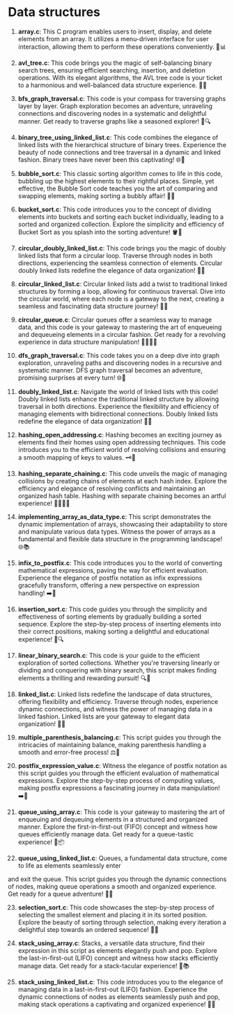 <h1>Data structures</h1>

1. **array.c**: This C program enables users to insert, display, and delete elements from an array. It utilizes a menu-driven interface for user interaction, allowing them to perform these operations conveniently. 💪📊

2. **avl_tree.c**: This code brings you the magic of self-balancing binary search trees, ensuring efficient searching, insertion, and deletion operations. With its elegant algorithms, the AVL tree code is your ticket to a harmonious and well-balanced data structure experience. 🌳✨

3. **bfs_graph_traversal.c**: This code is your compass for traversing graphs layer by layer. Graph exploration becomes an adventure, unraveling connections and discovering nodes in a systematic and delightful manner. Get ready to traverse graphs like a seasoned explorer! 🚀🔍

4. **binary_tree_using_linked_list.c**: This code combines the elegance of linked lists with the hierarchical structure of binary trees. Experience the beauty of node connections and tree traversal in a dynamic and linked fashion. Binary trees have never been this captivating! 🌐🌲

5. **bubble_sort.c**: This classic sorting algorithm comes to life in this code, bubbling up the highest elements to their rightful places. Simple, yet effective, the Bubble Sort code teaches you the art of comparing and swapping elements, making sorting a bubbly affair! 🛁🔄

6. **bucket_sort.c**: This code introduces you to the concept of dividing elements into buckets and sorting each bucket individually, leading to a sorted and organized collection. Explore the simplicity and efficiency of Bucket Sort as you splash into the sorting adventure! 🪣🎉

7. **circular_doubly_linked_list.c**: This code brings you the magic of doubly linked lists that form a circular loop. Traverse through nodes in both directions, experiencing the seamless connection of elements. Circular doubly linked lists redefine the elegance of data organization! 🔄🔗

8. **circular_linked_list.c**: Circular linked lists add a twist to traditional linked structures by forming a loop, allowing for continuous traversal. Dive into the circular world, where each node is a gateway to the next, creating a seamless and fascinating data structure journey! 🔄🔗

9. **circular_queue.c**: Circular queues offer a seamless way to manage data, and this code is your gateway to mastering the art of enqueueing and dequeueing elements in a circular fashion. Get ready for a revolving experience in data structure manipulation! 🔄🧑‍🤝‍🧑

10. **dfs_graph_traversal.c**: This code takes you on a deep dive into graph exploration, unraveling paths and discovering nodes in a recursive and systematic manner. DFS graph traversal becomes an adventure, promising surprises at every turn! 🌐🚀

11. **doubly_linked_list.c**: Navigate the world of linked lists with this code! Doubly linked lists enhance the traditional linked structure by allowing traversal in both directions. Experience the flexibility and efficiency of managing elements with bidirectional connections. Doubly linked lists redefine the elegance of data organization! 🔗🔄

12. **hashing_open_addressing.c**: Hashing becomes an exciting journey as elements find their homes using open addressing techniques. This code introduces you to the efficient world of resolving collisions and ensuring a smooth mapping of keys to values. 🗝️🏡

13. **hashing_separate_chaining.c**: This code unveils the magic of managing collisions by creating chains of elements at each hash index. Explore the efficiency and elegance of resolving conflicts and maintaining an organized hash table. Hashing with separate chaining becomes an artful experience! 🧑‍🤝‍🧑🔗

14. **implementing_array_as_data_type.c**: This script demonstrates the dynamic implementation of arrays, showcasing their adaptability to store and manipulate various data types. Witness the power of arrays as a fundamental and flexible data structure in the programming landscape! 🌐📚

15. **infix_to_postfix.c**: This code introduces you to the world of converting mathematical expressions, paving the way for efficient evaluation. Experience the elegance of postfix notation as infix expressions gracefully transform, offering a new perspective on expression handling! ➡️🔄

16. **insertion_sort.c**: This code guides you through the simplicity and effectiveness of sorting elements by gradually building a sorted sequence. Explore the step-by-step process of inserting elements into their correct positions, making sorting a delightful and educational experience! 🧩🔍

17. **linear_binary_search.c**: This code is your guide to the efficient exploration of sorted collections. Whether you're traversing linearly or dividing and conquering with binary search, this script makes finding elements a thrilling and rewarding pursuit! 🔍🎯

18. **linked_list.c**: Linked lists redefine the landscape of data structures, offering flexibility and efficiency. Traverse through nodes, experience dynamic connections, and witness the power of managing data in a linked fashion. Linked lists are your gateway to elegant data organization! 🔗📁

19. **multiple_parenthesis_balancing.c**: This script guides you through the intricacies of maintaining balance, making parenthesis handling a smooth and error-free process! ⚖️👥

20. **postfix_expression_value.c**:  Witness the elegance of postfix notation as this script guides you through the efficient evaluation of mathematical expressions. Explore the step-by-step process of computing values, making postfix expressions a fascinating journey in data manipulation! ➡️🔢

21. **queue_using_array.c**: This code is your gateway to mastering the art of enqueuing and dequeuing elements in a structured and organized manner. Explore the first-in-first-out (FIFO) concept and witness how queues efficiently manage data. Get ready for a queue-tastic experience! 🔄📦

22. **queue_using_linked_list.c**: Queues, a fundamental data structure, come to life as elements seamlessly enter

 and exit the queue. This script guides you through the dynamic connections of nodes, making queue operations a smooth and organized experience. Get ready for a queue adventure! 🔗🔄

23. **selection_sort.c**: This code showcases the step-by-step process of selecting the smallest element and placing it in its sorted position. Explore the beauty of sorting through selection, making every iteration a delightful step towards an ordered sequence! 🎯🔄

24. **stack_using_array.c**: Stacks, a versatile data structure, find their expression in this script as elements elegantly push and pop. Explore the last-in-first-out (LIFO) concept and witness how stacks efficiently manage data. Get ready for a stack-tacular experience! 🔄📚

25. **stack_using_linked_list.c**: This code introduces you to the elegance of managing data in a last-in-first-out (LIFO) fashion. Experience the dynamic connections of nodes as elements seamlessly push and pop, making stack operations a captivating and organized experience! 🔗🔄
